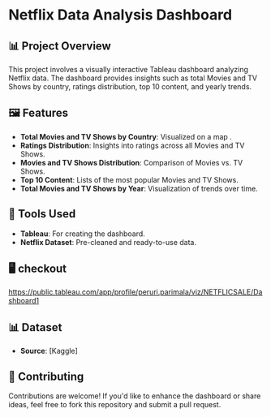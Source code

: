 # Netflix Data Analysis Dashboard

## 📊 Project Overview
This project involves a visually interactive Tableau dashboard analyzing Netflix data. The dashboard provides insights such as total Movies and TV Shows by country, ratings distribution, top 10 content, and yearly trends.

## 🖼️ Features
- **Total Movies and TV Shows by Country**: Visualized on a map .
- **Ratings Distribution**: Insights into ratings across all Movies and TV Shows.
- **Movies and TV Shows Distribution**: Comparison of Movies vs. TV Shows.
- **Top 10 Content**: Lists of the most popular Movies and TV Shows.
- **Total Movies and TV Shows by Year**: Visualization of trends over time.

## 🔧 Tools Used
- **Tableau**: For creating the dashboard.
- **Netflix Dataset**: Pre-cleaned and ready-to-use data.

## 🖥️ checkout 

https://public.tableau.com/app/profile/peruri.parimala/viz/NETFLICSALE/Dashboard1

## 📊 Dataset
- **Source**: [Kaggle]

## 🤝 Contributing
Contributions are welcome! If you'd like to enhance the dashboard or share ideas, feel free to fork this repository and submit a pull request.




